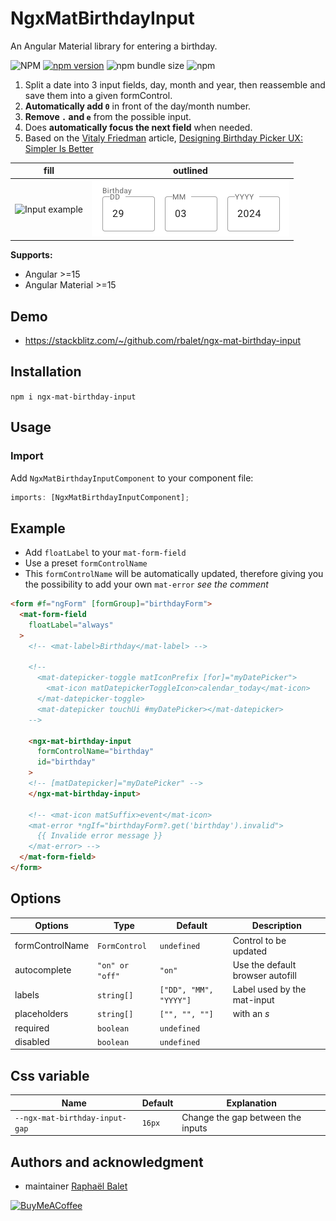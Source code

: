 # NgxMatBirthdayInput
An Angular Material library for entering a birthday. 

![NPM](https://img.shields.io/npm/l/ngx-href)
[![npm version](https://img.shields.io/npm/v/ngx-mat-birthday-input.svg)](https://www.npmjs.com/package/ngx-mat-birthday-input)
![npm bundle size](https://img.shields.io/bundlephobia/min/ngx-mat-birthday-input)
![npm](https://img.shields.io/npm/dm/ngx-mat-birthday-input)

1. Split a date into 3 input fields, day, month and year, then reassemble and save them into a given formControl. 
2. **Automatically add `0`** in front of the day/month number.
3. **Remove `.` and `e`** from the possible input.
4. Does **automatically focus the next field** when needed. 
5. Based on the [Vitaly Friedman](https://www.smashingmagazine.com/author/vitaly-friedman/) article, [Designing Birthday Picker UX: Simpler Is Better](https://www.smashingmagazine.com/2021/05/frustrating-design-patterns-birthday-picker/#designing-a-better-birthday-input)


| fill                                                                                                      | outlined                                                                                                    |
| --------------------------------------------------------------------------------------------------------- | ----------------------------------------------------------------------------------------------------------- |
| ![Input example](https://raw.githubusercontent.com/rbalet/ngx-mat-birthday-input/main/assets/example.png) | ![Input example](https://raw.githubusercontent.com/rbalet/ngx-mat-birthday-input/main/assets/example-2.png) |

**Supports:**
- Angular >=15
- Angular Material >=15

## Demo
- https://stackblitz.com/~/github.com/rbalet/ngx-mat-birthday-input

 ## Installation

 `npm i ngx-mat-birthday-input`

 ## Usage

 ### Import

Add `NgxMatBirthdayInputComponent` to your component file:

```ts
imports: [NgxMatBirthdayInputComponent];
```

## Example
*  Add `floatLabel` to your `mat-form-field`
*  Use a preset `formControlName`
*  This `formControlName` will be automatically updated, therefore giving you the possibility to add your own `mat-error` _see the comment_

```html
<form #f="ngForm" [formGroup]="birthdayForm">
  <mat-form-field
    floatLabel="always"
  >
    <!-- <mat-label>Birthday</mat-label> -->
    
    <!-- 
      <mat-datepicker-toggle matIconPrefix [for]="myDatePicker">
        <mat-icon matDatepickerToggleIcon>calendar_today</mat-icon>
      </mat-datepicker-toggle>
      <mat-datepicker touchUi #myDatePicker></mat-datepicker> 
    -->

    <ngx-mat-birthday-input
      formControlName="birthday"
      id="birthday"
    >
    <!-- [matDatepicker]="myDatePicker" -->
    </ngx-mat-birthday-input>

    <!-- <mat-icon matSuffix>event</mat-icon>
    <mat-error *ngIf="birthdayForm?.get('birthday').invalid">
      {{ Invalide error message }}
    </mat-error> -->
  </mat-form-field>
</form>
```

## Options

| Options         | Type            | Default                | Description                      |
| --------------- | --------------- | ---------------------- | -------------------------------- |
| formControlName | `FormControl`   | `undefined`            | Control to be updated            |
| autocomplete    | `"on" or "off"` | `"on"`                 | Use the default browser autofill |
| labels          | `string[]`      | `["DD", "MM", "YYYY"]` | Label used by the mat-input      |
| placeholders    | `string[]`      | `["", "", ""]`         | with an *s*                      |
| required        | `boolean`       | `undefined`            |                                  |
| disabled        | `boolean`       | `undefined`            |                                  |

## Css variable
| Name                           | Default | Explanation                       |
| ------------------------------ | ------- | --------------------------------- |
| `--ngx-mat-birthday-input-gap` | `16px`  | Change the gap between the inputs |


## Authors and acknowledgment
* maintainer [Raphaël Balet](https://github.com/rbalet)

[![BuyMeACoffee](https://www.buymeacoffee.com/assets/img/custom_images/purple_img.png)](https://www.buymeacoffee.com/widness)

